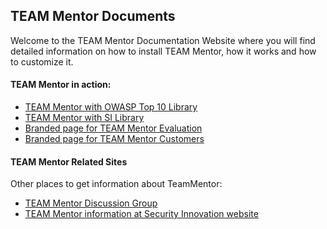 ## TEAM Mentor Documents
Welcome to the TEAM Mentor Documentation Website where you will find detailed information on 
how to install TEAM Mentor, how it works and how to customize it.

#### TEAM Mentor in action:

* [TEAM Mentor with OWASP Top 10 Library](https://owasp.teammentor.net/teamMentor)
* [TEAM Mentor with SI Library](https://teammentor.net/teamMentor)
* [Branded page for TEAM Mentor Evaluation](https://docs.teammentor.net/xml/Eval)
* [Branded page for TEAM Mentor Customers](https://docs.teammentor.net/xml/Customer)

#### TEAM Mentor Related Sites

Other places to get information about TeamMentor:

* [TEAM Mentor Discussion Group](https://groups.google.com/a/securityinnovation.com/forum/#!forum/teammentor)
* [TEAM Mentor information at Security Innovation website](https://www.securityinnovation.com/products/team-academy/secure-development-knowledgebase/)